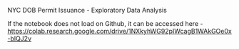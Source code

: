 NYC DOB Permit Issuance - Exploratory Data Analysis

If the notebook does not load on Github, it can be accessed here - https://colab.research.google.com/drive/1NXkyhWG92pIWcagB1WAkGOe0x-blQJ2v
